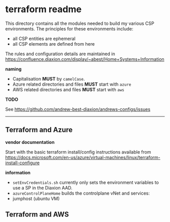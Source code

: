 # terraform readme

This directory contains all the modules needed to build my various CSP environments. The principles for these environments include:

- all CSP entities are ephemeral
- all CSP elements are defined from here

The rules and configuration details are maintained in https://confluence.diaxion.com/display/~abest/Home+Systems+Information

**naming**

- Capitalisation **MUST** by `camelCase`.
- Azure related directories and files **MUST** start with `azure`
- AWS related directories and files **MUST** start with `aws`

**TODO**

See https://github.com/andrew-best-diaxion/andrews-configs/issues

----------------------------------------------

## Terraform and Azure

**vendor documentation**

Start with the basic terraform install/config instructions available from https://docs.microsoft.com/en-us/azure/virtual-machines/linux/terraform-install-configure



**information**
 - `setEnvCredentials.sh` currently only sets the environment variables to use a SP in the Diaxion AAD.
 - `azureControlPlaneHome` builds the controlplane vNet and services:
  - jumphost (ubuntu VM)


## Terraform and AWS
